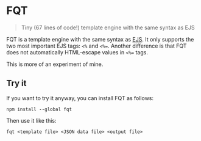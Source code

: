 # FQT

> Tiny (67 lines of code!) template engine with the same syntax as EJS

FQT is a template engine with the same syntax as [EJS](https://ejs.co/). It only supports the two most important EJS tags: `<%` and `<%=`. Another difference is that FQT does not automatically HTML-escape values in `<%=` tags.

This is more of an experiment of mine.

## Try it

If you want to try it anyway, you can install FQT as follows:

```
npm install --global fqt
```

Then use it like this:

```
fqt <template file> <JSON data file> <output file>
```
